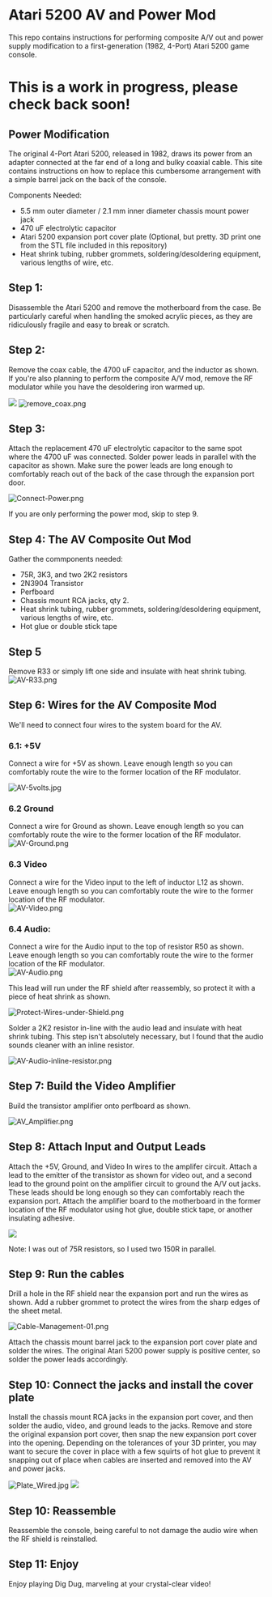 # Atari 5200 AV and Power Mod
This repo contains instructions for performing composite A/V out and power supply modification to a first-generation (1982, 4-Port) Atari 5200 game console.

# This is a work in progress, please check back soon!

## Power Modification

The original 4-Port Atari 5200, released in 1982, draws its power from an adapter connected at the far end of a long and bulky coaxial cable. This site contains instructions on how to replace this cumbersome arrangement with a simple barrel jack on the back of the console.

Components Needed:
- 5.5 mm outer diameter / 2.1 mm inner diameter chassis mount power jack 
- 470 uF electrolytic capacitor 
- Atari 5200 expansion port cover plate (Optional, but pretty. 3D print one from the STL file included in this repository)
- Heat shrink tubing, rubber grommets, soldering/desoldering equipment, various lengths of wire, etc. 

## Step 1:
Disassemble the Atari 5200 and remove the motherboard from the case.  Be particularly careful when handling the smoked acrylic pieces, as they are ridiculously fragile and easy to break or scratch.

## Step 2: 
Remove the coax cable, the 4700 uF capacitor, and the inductor as shown.  If you're also planning to perform the composite A/V mod, remove the RF modulator while you have the desoldering iron warmed up.

![](images/t_removals.png?raw=true)
![remove_coax.png](images/t_remove_coax.png?raw=true "remove_coax.png")

## Step 3:

Attach the replacement 470 uF electrolytic capacitor to the same spot where the 4700 uF was connected.  Solder power leads in parallel with the capacitor as shown.  Make sure the power leads are long enough to comfortably reach out of the back of the case through the expansion port door.

![Connect-Power.png](images/t_Connect-Power.png?raw=true "Connect-Power.png")

If you are only performing the power mod, skip to step 9.

## Step 4: The AV Composite Out Mod

Gather the commponents needed:

- 75R, 3K3, and two 2K2 resistors
- 2N3904 Transistor
- Perfboard 
- Chassis mount RCA jacks, qty 2. 
- Heat shrink tubing, rubber grommets, soldering/desoldering equipment, various lengths of wire, etc.
- Hot glue or double stick tape  

## Step 5 
Remove R33 or simply lift one side and insulate with heat shrink tubing. 
![AV-R33.png](images/t_AV-R33.png?raw=true "AV-R33.png")

## Step 6: Wires for the AV Composite Mod

We'll need to connect four wires to the system board for the AV.  

### 6.1: +5V

Connect a wire for +5V as shown.  Leave enough length so you can comfortably route the wire to the former location of the RF modulator.  

![AV-5volts.jpg](images/t_AV-5volts.jpg?raw=true "AV-5volts.jpg")

### 6.2 Ground

Connect a wire for Ground as shown.  Leave enough length so you can comfortably route the wire to the former location of the RF modulator.  
![AV-Ground.png](images/t_AV-Ground.png?raw=true "AV-Ground.png")

### 6.3 Video

Connect a wire for the Video input to the left of inductor L12 as shown.  Leave enough length so you can comfortably route the wire to the former location of the RF modulator.  
![AV-Video.png](images/t_AV-Video.png?raw=true "AV-Video.png")

### 6.4 Audio:
Connect a wire for the Audio input to the top of resistor R50 as shown. Leave enough length so you can comfortably route the wire to the former location of the RF modulator.  
![AV-Audio.png](images/t_AV-Audio.png?raw=true "AV-Audio.png")

This lead will run under the RF shield after reassembly, so protect it with a piece of heat shrink as shown. 

![Protect-Wires-under-Shield.png](images/t_Protect-Wires-under-Shield.png?raw=true "Protect-Wires-under-Shield.png")

Solder a 2K2 resistor in-line with the audio lead and insulate with heat shrink tubing.  This step isn't absolutely necessary, but I found that the audio sounds cleaner with an inline resistor.

![AV-Audio-inline-resistor.png](images/t_AV-Audio-inline-resistor.png?raw=true "AV-Audio-inline-resistor.png")

## Step 7:  Build the Video Amplifier

Build the transistor amplifier onto perfboard as shown. 

![AV_Amplifier.png](images/t_V_Amplifier.png?raw=true "AV_Amplifier.png")

## Step 8: Attach Input and Output Leads 

Attach the +5V, Ground, and Video In wires to the amplifer circuit.  Attach a lead to the emitter of the transistor as shown for video out, and a second lead to the ground point on the amplifier circuit to ground the A/V out jacks.  These leads should be long enough so they can comfortably reach the expansion port. Attach the amplifier board to the motherboard in the former location of the RF modulator using hot glue, double stick tape, or another insulating adhesive. 

![](images/t_Amp-Perfboard.png?raw=true)

Note:  I was out of 75R resistors, so I used two 150R in parallel.

## Step 9: Run the cables 

Drill a hole in the RF shield near the expansion port and run the wires as shown.  Add a rubber grommet to protect the wires from the sharp edges of the sheet metal.

![Cable-Management-01.png](images/t_Cable-Management-01.png?raw=true "Cable-Management-01.png")

Attach the chassis mount barrel jack to the expansion port cover plate and solder the wires.  The original Atari 5200 power supply is positive center, so solder the power leads accordingly. 

## Step 10: Connect the jacks and install the cover plate 

Install the chassis mount RCA jacks in the expansion port cover, and then solder the audio, video, and ground leads to the jacks. Remove and store the original expansion port cover, then snap the new expansion port cover into the opening.  Depending on the tolerances of your 3D printer, you may want to secure the cover in place with a few squirts of hot glue to prevent it snapping out of place when cables are inserted and removed into the AV and power jacks.

![Plate_Wired.jpg](images/t_Plate_Wired.jpg?raw=true "Plate_Wired.jpg")
![](images/t_Expansion-Port-Cover-01.png?raw=true)

## Step 10:  Reassemble 

Reassemble the console, being careful to not damage the audio wire when the RF shield is reinstalled.  

## Step 11:  Enjoy

Enjoy playing Dig Dug, marveling at your crystal-clear video!

